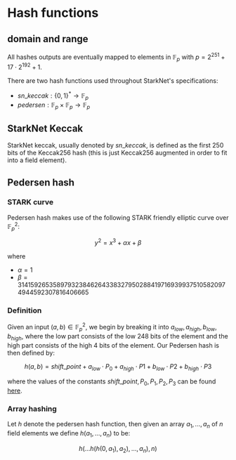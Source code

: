 # Hash functions

## domain and range

All hashes outputs are eventually mapped to elements in $\mathbb{F}_p$ with $p=2^{251}+17\cdot 2^{192}+1$.

There are two hash functions used throughout StarkNet's specifications:

* $sn\_keccak: \{0,1\}^* \rightarrow \mathbb{F}_p$
* $pedersen: \mathbb{F}_p\times\mathbb{F}_p\rightarrow\mathbb{F}_p$

## StarkNet Keccak

StarkNet keccak, usually denoted by $sn\_keccak$, is defined as the first 250 bits of the Keccak256 hash (this is just Keccak256 augmented
in order to fit into a field element).

## Pedersen hash

### STARK curve

Pedersen hash makes use of the following STARK friendly elliptic curve over $\mathbb{F}_p^2$:

$$
y^2=x^3+\alpha x +\beta
$$

where
* $\alpha=1$
* $\beta = 3141592653589793238462643383279502884197169399375105820974944592307816406665$

### Definition

Given an input $(a,b)\in\mathbb{F}_p^2$, we begin by breaking it into $a_{low}, a_{high}, b_{low}, b_{high}$,
where the low part consists of the low 248 bits of the element and the high part consists of the high 4 bits of the element. Our Pedersen hash is then defined by:

$$
h(a,b) = shift\_point + a_{low} \cdot P_0 + a_{high} \cdot P1 + b_{low} \cdot P2  + b_{high} \cdot P3
$$

where the values of the constants $shift\_point, P_0, P_1, P_2, P_3$ can be found [here](https://github.com/starkware-libs/cairo-lang/blob/master/src/starkware/crypto/starkware/crypto/signature/fast_pedersen_hash.py).

### Array hashing

Let $h$ denote the pedersen hash function, then given an array $a_1,...,a_n$ of $n$ field elements
we define $h(a_1,...,a_n)$ to be:

$$
h(...h(h(0, a_1),a_2),...,a_n),n)
$$

